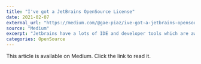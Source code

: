 ```yaml
---
title: "I've got a JetBrains OpenSource License"
date: 2021-02-07
external_url: "https://medium.com/@gae-piaz/ive-got-a-jetbrains-opensource-license-70783daad45e"
source: "Medium"
excerpt: "Jetbrains have a lots of IDE and developer tools which are awesome. You can try some of them for a limited period of time, BUT—if you are an open source contributor, you can obtain a free license."
categories: OpenSource
---
```


This article is available on Medium. Click the link to read it. 